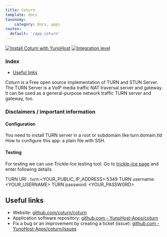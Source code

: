 ```yaml
---
title: Coturn
template: docs
taxonomy:
    category: docs, apps
routes:
  default: '/app_coturn'
---
```


[![Install Coturn with YunoHost](https://install-app.yunohost.org/install-with-yunohost.svg)](https://install-app.yunohost.org/?app=coturn) [![Integration level](https://dash.yunohost.org/integration/coturn.svg)](https://dash.yunohost.org/appci/app/coturn)

### Index

- [Useful links](#useful-links)

*Coturn* is a Free open source implementation of TURN and STUN Server.
The TURN Server is a VoIP media traffic NAT traversal server and gateway. It can be used as a general-purpose network traffic TURN server and gateway, too.

### Disclaimers / important information

#### Configuration

You need to install TURN server in a root or subdomain like turn.domain.tld
How to configure this app: a plain file with SSH.

#### Testing

For testing we can use Trickle-Ice testing tool. Go to [trickle-ice page](https://webrtc.github.io/samples/src/content/peerconnection/trickle-ice/) and enter following details.

TURN URI     : turn:<YOUR_PUBLIC_IP_ADDRESS>:5349
TURN username: <YOUR_USERNAME>
TURN password: <YOUR_PASSWORD>

## Useful links

+ Website: [github.com/coturn/coturn](https://github.com/coturn/coturn)
+ Application software repository: [github.com - YunoHost-Apps/coturn](https://github.com/YunoHost-Apps/coturn_ynh)
+ Fix a bug or an improvement by creating a ticket (issue): [github.com - YunoHost-Apps/coturn/issues](https://github.com/YunoHost-Apps/coturn_ynh/issues)
